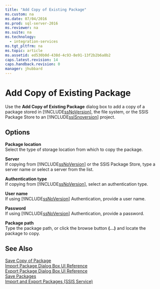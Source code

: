 ```yaml
---
title: "Add Copy of Existing Package"
ms.custom: na
ms.date: 07/04/2016
ms.prod: sql-server-2016
ms.reviewer: na
ms.suite: na
ms.technology: 
  - integration-services
ms.tgt_pltfrm: na
ms.topic: article
ms.assetid: ed530b0d-438d-4c93-8e91-13f2b2b6a8b2
caps.latest.revision: 14
caps.handback.revision: 0
manager: jhubbard
---
```

# Add Copy of Existing Package
Use the **Add Copy of Existing Package** dialog box to add a copy of a package stored in [!INCLUDE[ssNoVersion](../../Topics/TopicNameContainA/tokens/ssNoVersion_md.md)], the file system, or the SSIS Package Store to an [!INCLUDE[ssISnoversion](../../Topics/TopicNameContainA/tokens/ssISnoversion_md.md)] project.  
  
## Options  
 **Package location**  
 Select the type of storage location from which to copy the package.  
  
 **Server**  
 If copying from [!INCLUDE[ssNoVersion](../../Topics/TopicNameContainA/tokens/ssNoVersion_md.md)] or the SSIS Package Store, type a server name or select a server from the list.  
  
 **Authentication type**  
 If copying from [!INCLUDE[ssNoVersion](../../Topics/TopicNameContainA/tokens/ssNoVersion_md.md)], select an authentication type.  
  
 **User name**  
 If using [!INCLUDE[ssNoVersion](../../Topics/TopicNameContainA/tokens/ssNoVersion_md.md)] Authentication, provide a user name.  
  
 **Password**  
 If using [!INCLUDE[ssNoVersion](../../Topics/TopicNameContainA/tokens/ssNoVersion_md.md)] Authentication, provide a password.  
  
 **Package path**  
 Type the package path, or click the browse button **(…)** and locate the package to copy.  
  
## See Also  
 [Save Copy of Package](../../Topics/TopicNameNotContainA/Save-Copy-of-Package.md)   
 [Import Package Dialog Box UI Reference](../../Topics/TopicNameNotContainA/Import-Package-Dialog-Box-UI-Reference.md)   
 [Export Package Dialog Box UI Reference](../../Topics/TopicNameNotContainA/Export-Package-Dialog-Box-UI-Reference.md)   
 [Save Packages](../../Topics/TopicNameNotContainA/Save-Packages.md)   
 [Import and Export Packages (SSIS Service)](../../Topics/TopicNameNotContainA/Import-and-Export-Packages--SSIS-Service-.md)
